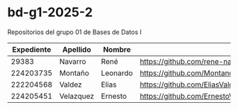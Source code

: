 # bd-g1-2025-2
Repositorios del grupo 01 de Bases de Datos I

|Expediente  |Apellido   |Nombre|repositorio                                     |
|---|---|---|---|
|29383       |Navarro    |René  |https://github.com/rene-navarro/bd-g1-2025-2.git|
|224203735|Montaño|Leonardo|https://github.com/Montano-Lares-Leonardo/Bases-De-Datos|
|222204568|Valdez|Elias|https://github.com/EliasValdezMiranda/Bases_de_Datos_I_Elias_Valdez_Miranda.git|
|224205451       |Velazquez    |Ernesto  |https://github.com/ErnestoVzM/Base-de-Datos-I.git|

